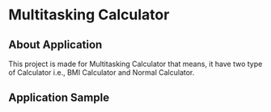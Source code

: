 # Multitasking Calculator
## About Application

This project is made for Multitasking Calculator that means, it have two type of Calculator i.e., BMI Calculator and Normal Calculator. 

## Application Sample

